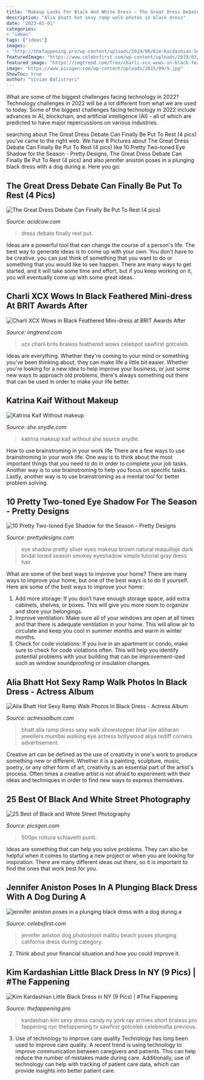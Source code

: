 ```yaml
---
title: "Makeup Looks For Black And White Dress ~ The Great Dress Debate Can Finally Be Put To Rest (4 Pics)"
description: "Alia bhatt hot sexy ramp walk photos in black dress"
date: "2023-01-01"
categories:
- "ideas"
tags: ["ideas"]
images:
- "http://thefappening.pro/wp-content/uploads/2019/06/Kim-Kardashian-Sexy-NY-2.jpg"
featuredImage: "https://www.celebsfirst.com/wp-content/uploads/2019/03/jennifer-aniston-poses-in-a-plunging-black-dress-with-a-dog-during-a-beach-photoshoot-in-malibu-california-270319_9.jpg"
featured_image: "https://imgtrend.com/free/charli-xcx-wows-in-black-feathered-mini-dress-at-brit-awards-after-party-in-london/charli-xcx-wows-in-black-feathered-mini-dress-at-brit-awards-after-party-in-london-2.jpg"
image: "https://www.picsgen.com/wp-content/uploads/2015/09/9.jpg"
ShowToc: true
author: "Vivian Balistreri"
---
```



What are some of the biggest challenges facing technology in 2022?
Technology challenges in 2022 will be a lot different from what we are used to today. Some of the biggest challenges facing technology in 2022 include advances in AI, blockchain, and artificial intelligence (AI) - all of which are predicted to have major repercussions on various industries.

	

		
searching about The Great Dress Debate Can Finally Be Put To Rest (4 pics) you've came to the right web. We have 8 Pictures about The Great Dress Debate Can Finally Be Put To Rest (4 pics) like 10 Pretty Two-toned Eye Shadow for the Season - Pretty Designs, The Great Dress Debate Can Finally Be Put To Rest (4 pics) and also jennifer aniston poses in a plunging black dress with a dog during a. Here you go:
		
    
## The Great Dress Debate Can Finally Be Put To Rest (4 Pics)

<img loading=lazy src="https://cdn.acidcow.com/pics/20150302/which_color_is_this_dress_02.jpg" onerror="this.onerror=null;this.src='https://tse2.mm.bing.net/th?id=OIP.BAfoGODj8Z9FMzzLNfPzFwHaGR&amp;pid=15.1';" alt="The Great Dress Debate Can Finally Be Put To Rest (4 pics)">

_Source: acidcow.com_

>dress debate finally rest put. 

	

Ideas are a powerful tool that can change the course of a person's life. The best way to generate ideas is to come up with your own. You don't have to be creative, you can just think of something that you want to do or something that you would like to see happen. There are many ways to get started, and it will take some time and effort, but if you keep working on it, you will eventually come up with some great ideas.

    
## Charli XCX Wows In Black Feathered Mini-dress At BRIT Awards After

<img loading=lazy src="https://imgtrend.com/free/charli-xcx-wows-in-black-feathered-mini-dress-at-brit-awards-after-party-in-london/charli-xcx-wows-in-black-feathered-mini-dress-at-brit-awards-after-party-in-london-2.jpg" onerror="this.onerror=null;this.src='https://tse4.mm.bing.net/th?id=OIP.4jtesGdZ_6BKl0c3OYGNDAHaLH&amp;pid=15.1';" alt="Charli XCX Wows in Black Feathered Mini-dress at BRIT Awards After">

_Source: imgtrend.com_

>xcx charli brits braless feathered wows celebpot sawfirst gotceleb. 

	

Ideas are everything. Whether they're coming to your mind or something you've been thinking about, they can make life a little bit easier. Whether you're looking for a new idea to help improve your business, or just some new ways to approach old problems, there's always something out there that can be used in order to make your life better.

    
## Katrina Kaif Without Makeup

<img loading=lazy src="https://she.snydle.com/files/2015/03/katrina-in-mumbai-airport.jpg" onerror="this.onerror=null;this.src='https://tse2.mm.bing.net/th?id=OIP.hrrCtArc48gSx7xgsLK9xgHaLH&amp;pid=15.1';" alt="Katrina Kaif Without makeup">

_Source: she.snydle.com_

>katrina makeup kaif without she source snydle. 

	

How to use brainstroming in your work life
There are a few ways to use brainstroming in your work life. One way is to think about the most important things that you need to do in order to complete your job tasks. Another way is to use brainstroming to help you focus on specific tasks. Lastly, another way is to use brainstroming as a mental tool for better problem solving.

    
## 10 Pretty Two-toned Eye Shadow For The Season - Pretty Designs

<img loading=lazy src="http://www.prettydesigns.com/wp-content/uploads/2014/10/Silver-and-Black-Eye-Shadow.jpg" onerror="this.onerror=null;this.src='https://tse3.mm.bing.net/th?id=OIP.j1e9LMPmNuohGZb3OhAtPQHaOw&amp;pid=15.1';" alt="10 Pretty Two-toned Eye Shadow for the Season - Pretty Designs">

_Source: prettydesigns.com_

>eye shadow pretty silver eyes makeup brown natural maquillaje dark bridal toned season smokey eyeshadow simple tutorial gray dress hair. 

	

What are some of the best ways to improve your home?
There are many ways to improve your home, but one of the best ways is to do it yourself. Here are some of the best ways to improve your home: 
1. Add more storage: If you don’t have enough storage space, add extra cabinets, shelves, or boxes. This will give you more room to organize and store your belongings. 
2. Improve ventilation: Make sure all of your windows are open at all times and that there is adequate ventilation in your home. This will allow air to circulate and keep you cool in summer months and warm in winter months. 
3. Check for code violations: If you live in an apartment or condo, make sure to check for code violations often. This will help you identify potential problems with your building that can be improvement-ized such as window soundproofing or insulation changes.

    
## Alia Bhatt Hot Sexy Ramp Walk Photos In Black Dress - Actress Album

<img loading=lazy src="https://actressalbum.com/wp-content/uploads/2017/05/actressalbum.com_alia-bhatt-hot-sexy-ramp-walk-photos-in-black-dress.2.jpg" onerror="this.onerror=null;this.src='https://tse1.mm.bing.net/th?id=OIP.mASubFu7xfuIxBW0R4E_RgHaLH&amp;pid=15.1';" alt="Alia Bhatt Hot Sexy Ramp Walk Photos In Black Dress - Actress Album">

_Source: actressalbum.com_

>bhatt alia ramp dress sexy walk showstopper bhat iijw abharan jewellers mumbai walking eye actress bollywood aliya rediff corners advertisement. 

	

Creative art can be defined as the use of creativity in one's work to produce something new or different. Whether it is a painting, sculpture, music, poetry, or any other form of art, creativity is an essential part of the artist's process. Often times a creative artist is not afraid to experiment with their ideas and techniques in order to find new ways to express themselves.

    
## 25 Best Of Black And White Street Photography

<img loading=lazy src="https://www.picsgen.com/wp-content/uploads/2015/09/9.jpg" onerror="this.onerror=null;this.src='https://tse2.mm.bing.net/th?id=OIP.Sw-Xb8dYjJJYGAL_Tk9oDQHaE7&amp;pid=15.1';" alt="25 Best of Black and White Street Photography">

_Source: picsgen.com_

>500px rottura schiavetti punti. 

	

Ideas are something that can help you solve problems. They can also be helpful when it comes to starting a new project or when you are looking for inspiration. There are many different ideas out there, so it is important to find the ones that work best for you.

    
## Jennifer Aniston Poses In A Plunging Black Dress With A Dog During A

<img loading=lazy src="https://www.celebsfirst.com/wp-content/uploads/2019/03/jennifer-aniston-poses-in-a-plunging-black-dress-with-a-dog-during-a-beach-photoshoot-in-malibu-california-270319_9.jpg" onerror="this.onerror=null;this.src='https://tse3.mm.bing.net/th?id=OIP.HHzVO7nD55eG6fpqgLVFWgHaLH&amp;pid=15.1';" alt="jennifer aniston poses in a plunging black dress with a dog during a">

_Source: celebsfirst.com_

>jennifer aniston dog photoshoot malibu beach poses plunging california dress during category. 

	

2. Think about your financial situation and how you could improve it.

    
## Kim Kardashian Little Black Dress In NY (9 Pics) | #The Fappening

<img loading=lazy src="http://thefappening.pro/wp-content/uploads/2019/06/Kim-Kardashian-Sexy-NY-2.jpg" onerror="this.onerror=null;this.src='https://tse3.mm.bing.net/th?id=OIP.QMYnz3gthdxTwdXH_g0hiwHaLH&amp;pid=15.1';" alt="Kim Kardashian Little Black Dress in NY (9 Pics) | #The Fappening">

_Source: thefappening.pro_

>kardashian kim sexy dress candy ny york ray arrives short braless pro fappening nyc thefappening tv sawfirst gotceleb celebmafia previous. 

	

3) Use of technology to improve care quality
Technology has long been used to improve care quality. A recent trend is using technology to improve communication between caregivers and patients. This can help reduce the number of mistakes made during care. Additionally, use of technology can help with tracking of patient care data, which can provide insights into better patient care.

